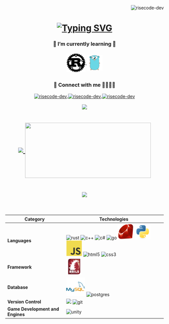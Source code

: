 <p align="right">
  <img src="https://komarev.com/ghpvc/?username=CardosoTony&label=Profile%20views&color=FF0077&style=flat" alt="risecode-dev" />
</p>

<h1 align="center">
  <a href=""><img src="https://readme-typing-svg.demolab.com?font=Fira+Code&weight=700&size=30&duration=2000&pause=1000&color=FF00CC&center=true&vCenter=true&width=500&height=70&lines=Hello+World!+👋🏻;I'm+Tony+😊" alt="Typing SVG" /></a>
</h1>

<h3 align="center">
    🌱 I’m currently learning 🥰
    <br><br>
    <a href="https://www.rust-lang.org" target="_blank" rel="noreferrer">
      <img src="https://raw.githubusercontent.com/devicons/devicon/master/icons/rust/rust-original.svg" alt="rust" height="60" align="center"/>
    </a>
    <a href="https://go.dev" target="_blank" rel="noreferrer">
      <img src="https://raw.githubusercontent.com/devicons/devicon/master/icons/go/go-original.svg" alt="go" height="50" align="center"/>
    </a>
</h3>

##

<h3 align="center">🔗 Connect with me 🫱🏻‍🫲🏻</h3>
<p align="center">
  <a href="https://instagram.com/tony_alc" target="blank">
    <img align="center" src="https://raw.githubusercontent.com/rahuldkjain/github-profile-readme-generator/master/src/images/icons/Social/instagram.svg" alt="risecode-dev" height="30" width="40" />
  </a><!--
  --><a href="https://linkedin.com/in/tonycardoso" target="blank">
    <img  align="center" src="https://raw.githubusercontent.com/rahuldkjain/github-profile-readme-generator/master/src/images/icons/Social/linked-in-alt.svg" alt="risecode-dev" height="30" width="40" />
  </a><!--
  --><a href="https://stackoverflow.com/users/22393696/tony-cardoso" target="blank">
    <img align="center" src="https://raw.githubusercontent.com/rahuldkjain/github-profile-readme-generator/master/src/images/icons/Social/stack-overflow.svg" alt="risecode-dev" height="30" width="40" />
  </a>
  <br><br>
  <a href="mailto:eng.tonyalc@gmail.com">
    <img src="https://img.shields.io/badge/Gmail-333333?style=for-the-badge&logo=gmail&logoColor=F00" />
  </a>
</p>

##

<h1 align="center">
  <a href="https://github.com/CardosoTony/github-readme-stats">
    <img height=175 align="center" src="https://github-readme-stats.vercel.app/api?username=CardosoTony&show_icons=true&rank_icon=github&theme=midnight-purple&text_bold=true&text_color=00FF00&hide_border=true&border_radius=20" />
  </a>  
  <a href="https://github.com/CardosoTony/convoychat">
    <img height=175 width=400 align="center" src="https://github-readme-stats.vercel.app/api/top-langs?username=CardosoTony&layout=compact&theme=midnight-purple&langs_count=8&card_width=360&text_color=00FF00&hide_border=true&border_radius=20&hide_progress=false&hide=batchfile,dockerfile,less,scss,shell" />
  </a>
  <br><br>
  <a>
    <img height=170 align="center" src="https://github-readme-streak-stats.herokuapp.com/?user=CardosoTony&theme=midnight-purple&hide_border=true&border_radius=20&text_color=00FF00" />
  </a>
  <br>
</h1>

<div align="center">
<br>
  
| Category | Technologies |
|----------|--------------|
| **Languages** | <img src="https://cdn.jsdelivr.net/gh/devicons/devicon/icons/rust/rust-original.svg" alt="rust" height="50"/> <img src="https://cdn-icons-png.flaticon.com/512/6132/6132222.png" alt="c++" height="50"/> <img src="https://cdn.jsdelivr.net/gh/devicons/devicon@latest/icons/csharp/csharp-original.svg" alt="c#" height="50"/> <img src="https://cdn.jsdelivr.net/gh/devicons/devicon/icons/go/go-original-wordmark.svg" alt="go" height="50"/> <img src="https://raw.githubusercontent.com/devicons/devicon/master/icons/ruby/ruby-original.svg" alt="ruby" height="50"/> <img src="https://raw.githubusercontent.com/devicons/devicon/master/icons/python/python-original.svg" alt="python" height="50"/> <img src="https://raw.githubusercontent.com/devicons/devicon/master/icons/javascript/javascript-original.svg" alt="javascript" height="50"/> <img src="https://cdn.jsdelivr.net/gh/devicons/devicon/icons/html5/html5-original.svg" alt="html5" height="50"/> <img src="https://cdn.jsdelivr.net/gh/devicons/devicon/icons/css3/css3-original.svg" alt="css3" height="50"/> |
| **Framework** | <img src="https://raw.githubusercontent.com/devicons/devicon/master/icons/rails/rails-original-wordmark.svg" alt="rails" height="50"/> |
| **Database** | <img src="https://raw.githubusercontent.com/devicons/devicon/master/icons/mysql/mysql-original-wordmark.svg" alt="mysql" height="60"/> <img src="https://cdn.jsdelivr.net/gh/devicons/devicon/icons/postgresql/postgresql-original-wordmark.svg" alt="postgres" height="60"/> |
| **Version Control** | <img src="https://skillicons.dev/icons?i=github" /> <img src="https://www.vectorlogo.zone/logos/git-scm/git-scm-icon.svg" alt="git" height="48"/> |
| **Game Development and Engines** | <img src="https://cdn.jsdelivr.net/gh/devicons/devicon@latest/icons/unity/unity-original.svg" alt="unity" height="48"/> |
</div>
